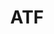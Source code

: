 ---
# This topic lives at
# https://digital.gov/topics/atf

# Topic Title
title: "ATF"

# description — keep it short and clear
# summary: ""

# Weight
weight: 1

# For more information on managing topics,
# see https://github.com/GSA/digitalgov.gov/wiki/topics
---